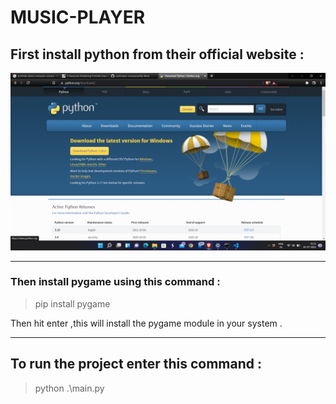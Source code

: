 # MUSIC-PLAYER

## First install python from their official website : 

![img](./Screenshot%202022-07-05%2015.33.47.png)

___

### Then install pygame using this command : 

> pip install pygame

Then hit enter ,this will install the pygame module in your system .

___


## To run the project enter this command : 
>python .\main.py

